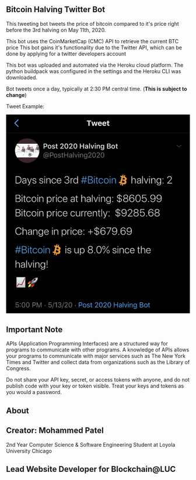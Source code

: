 ## Bitcoin Halving Twitter Bot


This tweeting bot tweets the price of bitcoin compared to it's price right before the 3rd halving
on May 11th, 2020.

This bot uses the CoinMarketCap (CMC) API to retrieve the current BTC price
This bot gains it's functionality due to the Twitter API, which can be done by applying for a twitter developers account


This bot was uploaded and automated via the Heroku cloud platform. The python buildpack was configured in the settings and the Heroku CLI was downloaded. 


Bot tweets once a day, typically at 2:30 PM central time. (**This is subject to change**)

Tweet Example:

![Tweet Example](tweetEx.jpeg)



## Important Note


APIs (Application Programming Interfaces) are a structured way for programs to communicate with other programs. A knowledge of APIs allows your programs to communicate with major services such as The New York Times and Twitter and collect data from organizations such as the Library of Congress. 

Do not share your API key, secret, or access tokens with anyone, and do not publish code with your key or token visible. Treat your keys and tokens as you would a password.



## About


Creator: Mohammed Patel
--
2nd Year Computer Science & Software Engineering Student at Loyola University Chicago

Lead Website Developer for Blockchain@LUC
--


